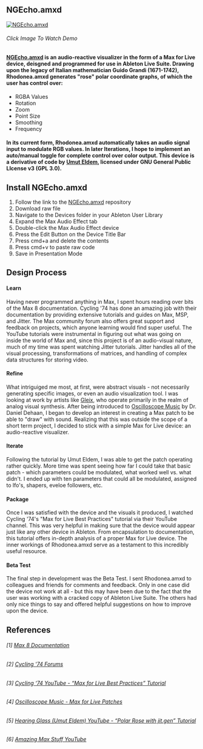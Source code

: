 ## NGEcho.amxd
[![NGEcho.amxd](https://github.com/noelalejandro/noelalejandro.github.io/blob/main/assets/NGEcho.amxd/NGEcho.amxd.png)](https://youtu.be/5eo9lXczmhk)
###### Click Image To Watch Demo

#### [NGEcho.amxd](https://github.com/noelalejandro/Max/blob/main/Rhodonea/Rhodonea.amxd) is an audio-reactive visualizer in the form of a Max for Live device, deisgned and programmed for use in Ableton Live Suite. Drawing upon the legacy of Italian mathematician Guido Grandi (1671-1742), Rhodonea.amxd generates "rose" polar coordinate graphs, of which the user has control over:
- RGBA Values
- Rotation
- Zoom
- Point Size
- Smoothing
- Frequency

#### In its current form, Rhodonea.amxd automatically takes an audio signal input to modulate RGB values. In later Iterations, I hope to implement an auto/manual toggle for complete control over color output. This device is a derivative of code by [Umut Eldem](https://github.com/umutreldem/hearing-glass/tree/main/tutorials), licensed under GNU General Public LIcense v3 (GPL 3.0).

## Install NGEcho.amxd

1. Follow the link to the [NGEcho.amxd](https://github.com/noelalejandro/Max/blob/main/NGEcho/NGEcho.amxd) repository
2. Download raw file
3. Navigate to the Devices folder in your Ableton User Library
4. Expand the Max Audio Effect tab
5. Double-click the Max Audio Effect device
6. Press the Edit Button on the Device Title Bar
7. Press cmd+a and delete the contents
8. Press cmd+v to paste raw code
9. Save in Presentation Mode

## Design Process
#### Learn
Having never programmed anything in Max, I spent hours reading over bits of the Max 8 documentation. Cycling '74 has done an amazing job with their documentation by providing extensive tutorials and guides on Max, MSP, and Jitter. The Max community forum also offers great support and feedback on projects, which anyone learning would find super useful. The YouTube tutorials were instrumental in figuring out what was going on inside the world of Max and, since this project is of an audio-visual nature, much of my time was spent watching Jitter tutorials. Jitter handles all of the visual processing, transformations of matrices, and handling of complex data structures for storing video. 
#### Refine
What intriguiged me most, at first, were abstract visuals - not necessarily generating specific images, or even an audio visualization tool. I was looking at work by artists like [Gleix](http://gleix.net/visualdevices), who operate primarily in the realm of analog visual synthesis. After being introduced to [Oscilloscope Music](https://oscilloscopemusic.com/maxforlive.php) by Dr. Daniel Dehaan, I began to develop an interest in creating a Max patch to be able to "draw" with sound. Realizing that this was outside the scope of a short term project, I decided to stick with a simple Max for Live device: an audio-reactive visualizer.
#### Iterate
Following the tutorial by Umut Eldem, I was able to get the patch operating rather quickly. More time was spent seeing how far I could take that basic patch - which parameters could be modulated, what worked well vs. what didn't. I ended up with ten parameters that could all be modulated, assigned to lfo's, shapers, eveloe followers, etc.
#### Package
Once I was satisfied with the device and the visuals it produced, I watched Cycling '74's "Max for Live Best Practices" tutorial via their YouTube channel. This was very helpful in making sure that the device would appear just like any other device in Ableton. From encapsulation to documentation, this tutorial offers in-depth analysis of a proper Max for Live device. The inner workings of Rhodonea.amxd serve as a testament to this incredibly useful resource.
#### Beta Test
The final step in development was the Beta Test. I sent Rhodonea.amxd to colleagues and friends for comments and feedback. Only in one case did the device not work at all - but this may have been due to the fact that the user was working with a cracked copy of Ableton Live Suite. The others had only nice things to say and offered helpful suggestions on how to improve upon the device.


## References
###### [1] [Max 8 Documentation](https://docs.cycling74.com/max8)
###### [2] [Cycling '74 Forums](https://cycling74.com/forums/page/1)
###### [3] [Cycling ‘74 YouTube - “Max for Live Best Practices” Tutorial](https://youtu.be/7mk4JMBVDZ4)
###### [4] [Oscilloscope Music - Max for Live Patches](https://oscilloscopemusic.com/maxforlive.php)
###### [5] [Hearing Glass (Umut Eldem) YouTube - “Polar Rose with jit.gen” Tutorial](https://youtu.be/PDrfcPgnhSA)
###### [6] [Amazing Max Stuff YouTube](https://www.youtube.com/c/AmazingMaxStuff)
